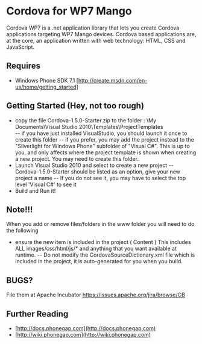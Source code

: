 Cordova for WP7 Mango
===

Cordova WP7 is a .net application library that lets you create Cordova applications targeting WP7 Mango devices.
Cordova based applications are, at the core, an application written with web technology: HTML, CSS and JavaScript.

Requires
---

- Windows Phone SDK 7.1 [http://create.msdn.com/en-us/home/getting_started]


Getting Started (Hey, not too rough)
---

- copy the file Cordova-1.5.0-Starter.zip to the folder : \My Documents\Visual Studio 2010\Templates\ProjectTemplates\
-- if you have just installed VisualStudio, you should launch it once to create this folder
-- if you prefer, you may add the project instead to the "Silverlight for Windows Phone" subfolder of "Visual C#".  This is up to you, and only affects where the project template is shown when creating a new project. You may need to create this folder.
- Launch Visual Studio 2010 and select to create a new project
-- Cordova-1.5.0-Starter should be listed as an option, give your new project a name
-- If you do not see it, you may have to select the top level 'Visual C#' to see it
- Build and Run it!



Note!!!
---

When you add or remove files/folders in the www folder you will need to do the following

- ensure the new item is included in the project ( Content ) This includes ALL images/css/html/js/* and anything that you want available at runtime.
-- Do not modify the CordovaSourceDictionary.xml file which is included in the project, it is auto-generated for you when you build.




BUGS?
-----
File them at Apache Incubator 
https://issues.apache.org/jira/browse/CB
<br />


Further Reading
---

- [http://docs.phonegap.com](http://docs.phonegap.com)
- [http://wiki.phonegap.com](http://wiki.phonegap.com)